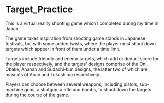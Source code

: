 # Target_Practice
This is a virtual reality shooting game which I completed during my time in Japan. 

The game takes inspiration from shooting game stands in Japanese festivals, but with some added twists, where the player must shoot down targets which appear in front of them under a time limit. 

Targets include friendly and enemy targets, which add or deduct score for the player respectively, and the targets' designs comprise of the Oni, Obake, Ananan and Sudachi-kun designs, the latter two of which are mascots of Anan and Tokushima respectively. 

Players can choose between several weapons, including pistols, sub-machine guns, a shotgun, a rifle and bombs, to shoot down the targets during the course of the game.
